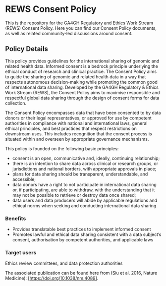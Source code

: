 # REWS Consent Policy
This is the repository for the GA4GH Regulatory and Ethics Work Stream (REWS) Consent Policy. Here you can find our Consent Policy documents, as well as related community-led discussions around consent. 

## Policy Details 
This policy provides guidelines for the international sharing of genomic and related health data. Informed consent is a bedrock principle underlying the ethical conduct of research and clinical practice. The Consent Policy aims to guide the sharing of genomic and related health data in a way that respects autonomous decision-making while promoting the common good of international data sharing. Developed by the GA4GH Regulatory & Ethics Work Stream (REWS), the Consent Policy aims to maximise responsible and respectful global data sharing through the design of consent forms for data collection. 

The Consent Policy encompasses data that have been consented to by data donors or their legal representatives, or approved for use by competent authorities in compliance with national and international laws, general ethical principles, and best practices that respect restrictions on downstream uses. This includes recognition that the consent process is situated within and overseen by appropriate governance mechanisms.

This policy is founded on the following basic principles:

- consent is an open, communicative and, ideally, continuing relationship;
- there is an intention to share data across clinical or research groups, or jurisdictions and national borders, with appropriate approvals in place;
- plans for data sharing should be transparent, understandable, and accessible;
- data donors have a right to not participate in international data sharing or, if participating, are able to withdraw, with the understanding that it may not be possible to retrieve or destroy data once shared;
- data users and data producers will abide by applicable regulations and ethical norms when seeking and conducting international data sharing.

### Benefits
- Provides translatable best practices to implement informed consent
- Promotes lawful and ethical data sharing consistent with a data subject’s consent, authorisation by competent authorities, and applicable laws

### Target users
Ethics review committees, and data protection authorities

The associated publication can be found here from (Siu et al. 2016, Nature Medicine): [https://doi.org/10.1038/nm.4089].

